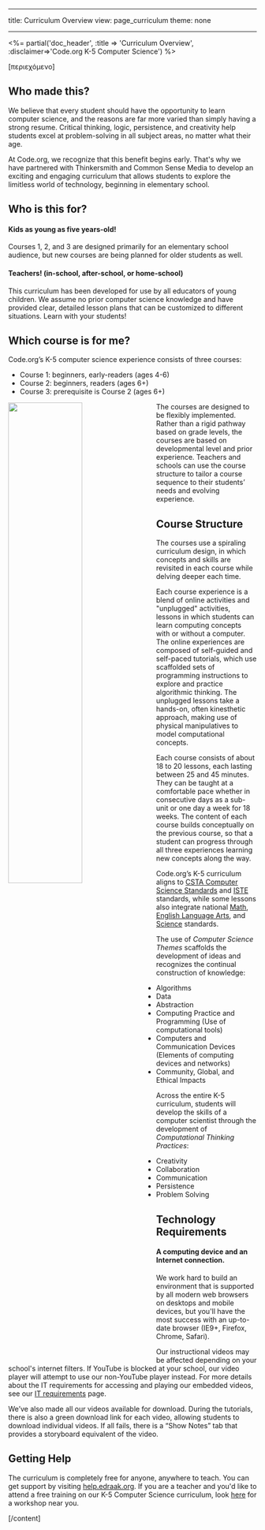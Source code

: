 * * *

title: Curriculum Overview view: page_curriculum theme: none

* * *

<%= partial('doc_header', :title => 'Curriculum Overview', :disclaimer=>'Code.org K-5 Computer Science') %>

[περιεχόμενο]

## Who made this?

We believe that every student should have the opportunity to learn computer science, and the reasons are far more varied than simply having a strong resume. Critical thinking, logic, persistence, and creativity help students excel at problem-solving in all subject areas, no matter what their age.

At Code.org, we recognize that this benefit begins early. That's why we have partnered with Thinkersmith and Common Sense Media to develop an exciting and engaging curriculum that allows students to explore the limitless world of technology, beginning in elementary school.

## Who is this for?

#### Kids as young as five years-old!

Courses 1, 2, and 3 are designed primarily for an elementary school audience, but new courses are being planned for older students as well.

#### Teachers! (in-school, after-school, or home-school)

This curriculum has been developed for use by all educators of young children. We assume no prior computer science knowledge and have provided clear, detailed lesson plans that can be customized to different situations. Learn with your students!

## Which course is for me?

Code.org’s K-5 computer science experience consists of three courses:

  * Course 1: beginners, early-readers (ages 4-6)
  * Course 2: beginners, readers (ages 6+)
  * Course 3: prerequisite is Course 2 (ages 6+)

<img src="courses.png" style="width: 50%; min-width: 300px; float: left;" />

The courses are designed to be flexibly implemented. Rather than a rigid pathway based on grade levels, the courses are based on developmental level and prior experience. Teachers and schools can use the course structure to tailor a course sequence to their students’ needs and evolving experience.

## Course Structure

The courses use a spiraling curriculum design, in which concepts and skills are revisited in each course while delving deeper each time.

Each course experience is a blend of online activities and "unplugged" activities, lessons in which students can learn computing concepts with or without a computer. The online experiences are composed of self-guided and self-paced tutorials, which use scaffolded sets of programming instructions to explore and practice algorithmic thinking. The unplugged lessons take a hands-on, often kinesthetic approach, making use of physical manipulatives to model computational concepts.

Each course consists of about 18 to 20 lessons, each lasting between 25 and 45 minutes. They can be taught at a comfortable pace whether in consecutive days as a sub-unit or one day a week for 18 weeks. The content of each course builds conceptually on the previous course, so that a student can progress through all three experiences learning new concepts along the way.

Code.org’s K-5 curriculum aligns to [CSTA Computer Science Standards](http://csta.acm.org/Curriculum/sub/K12Standards.html) and [ISTE](http://www.iste.org/STANDARDS) standards, while some lessons also integrate national [Math](http://www.corestandards.org/Math/), [English Language Arts](http://www.corestandards.org/ELA-Literacy/), and [Science](http://www.nextgenscience.org/next-generation-science-standards) standards.

The use of *Computer Science Themes* scaffolds the development of ideas and recognizes the continual construction of knowledge:

  * Algorithms
  * Data
  * Abstraction
  * Computing Practice and Programming (Use of computational tools)
  * Computers and Communication Devices (Elements of computing devices and networks)
  * Community, Global, and Ethical Impacts

Across the entire K-5 curriculum, students will develop the skills of a computer scientist through the development of *Computational Thinking Practices*:

  * Creativity
  * Collaboration
  * Communication
  * Persistence
  * Problem Solving

## Technology Requirements

#### A computing device and an Internet connection.

We work hard to build an environment that is supported by all modern web browsers on desktops and mobile devices, but you'll have the most success with an up-to-date browser (IE9+, Firefox, Chrome, Safari).

Our instructional videos may be affected depending on your school's internet filters. If YouTube is blocked at your school, our video player will attempt to use our non-YouTube player instead. For more details about the IT requirements for accessing and playing our embedded videos, see our [IT requirements](http://code.org/educate/it) page.

We’ve also made all our videos available for download. During the tutorials, there is also a green download link for each video, allowing students to download individual videos. If all fails, there is a “Show Notes” tab that provides a storyboard equivalent of the video.

## Getting Help

The curriculum is completely free for anyone, anywhere to teach. You can get support by visiting [help.edraak.org](http://help.edraak.org). If you are a teacher and you'd like to attend a free training on our K-5 Computer Science curriculum, look [here](http://code.org/k5) for a workshop near you.

[/content]

<link rel="stylesheet" type="text/css" href="morestyle.css" />